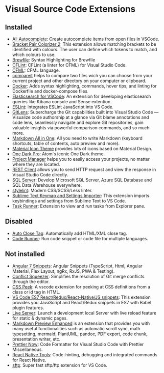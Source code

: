 # Visual Source Code Extensions

## Installed

- [All Autocomplete](https://github.com/atishay/vscode-allautocomplete): Create autocomplete items from open files in VSCode.
- [Bracket Pair Colorizer 2](https://github.com/CoenraadS/Bracket-Pair-Colorizer-2): This extension allows matching brackets to be identified with colours. The user can define which tokens to match, and which colours to use.
- [Brewfile](https://marketplace.visualstudio.com/items?itemName=sharat.vscode-brewfile): Syntax Highlighting for Brewfile
- [CFLint](https://github.com/KamasamaK/vscode-cflint): CFLint (a linter for CFML) for Visual Studio Code.
- [CFML](https://github.com/KamasamaK/vscode-cfml): CFML language.
- [compareit](https://github.com/in4margaret/compareit) helps to compare two files wich you can choose from your current project and other directory on your computer or clipboard.
- [Docker](https://github.com/microsoft/vscode-docker): Adds syntax highlighting, commands, hover tips, and linting for Dockerfile and docker-compose files.
- [Elasticsearch for VSCode](https://github.com/hsen-dev/vscode-elastic): An extension for developing elasticsearch queries like Kibana console and Sense extention.
- [ESLint](https://github.com/Microsoft/vscode-eslint): Integrates ESLint JavaScript into VS Code.
- [GitLens](https://github.com/eamodio/vscode-gitlens): Supercharge the Git capabilities built into Visual Studio Code — Visualize code authorship at a glance via Git blame annotations and code lens, seamlessly navigate and explore Git repositories, gain valuable insights via powerful comparison commands, and so much more.
- [Markdown All in One](https://github.com/yzhang-gh/vscode-markdown): All you need to write Markdown (keyboard shortcuts, table of contents, auto preview and more).
- [Material Icon Theme](https://github.com/PKief/vscode-material-icon-theme) provides lots of icons based on Material Design.
- [One Dark Pro](https://github.com/Binaryify/OneDark-Pro): Atom's iconic One Dark theme.
- [Project Manager](https://github.com/alefragnani/vscode-project-manager) helps you to easily access your projects, no matter where they are located.
- [REST Client](https://github.com/Huachao/vscode-restclient) allows you to send HTTP request and view the response in Visual Studio Code directly.
- [SQL Server](https://github.com/Microsoft/vscode-mssql): Develop Microsoft SQL Server, Azure SQL Database and SQL Data Warehouse everywhere.
- [stylelint](https://github.com/shinnn/vscode-stylelint): Modern CSS/SCSS/Less linter.
- [Sublime Text Keymap and Settings Importer](https://github.com/Microsoft/vscode-sublime-keybindings): This extension imports keybindings and settings from Sublime Text to VS Code.
- [Task Runner](https://github.com/sana-ajani/taskrunner-code): Extension to view and run tasks from Explorer pane.



## Disabled

- [Auto Close Tag](https://github.com/formulahendry/vscode-auto-close-tag): Automatically add HTML/XML close tag.
- [Code Runner](https://github.com/formulahendry/vscode-code-runner): Run code snippet or code file for multiple languages.



## Not installed

- [Angular 7 Snippets](https://github.com/BeastCode/VSCode-Angular-TypeScript-Snippets): Angular Snippets (TypeScript, Html, Angular Material, Flex Layout, ngRx, RxJS, PWA & Testing).
- [Conflict Squeezer](https://github.com/angelo-mollame/conflict-squeezer): Simplifies the resolution of Git merge conflicts through the editor.
- [CSS Peek](https://github.com/pranaygp/vscode-css-peek): A vscode extension for peeking at CSS definitions from a class or id tag in HTML.
- [VS Code ES7 React/Redux/React-Native/JS snippets](https://github.com/dsznajder/vscode-es7-javascript-react-snippets): This extension provides you JavaScript and React/Redux snippets in ES7 with Babel plugin features.
- [Live Server](https://github.com/ritwickdey/vscode-live-server): Launch a development local Server with live reload feature for static & dynamic pages.
- [Markdown Preview Enhanced](https://github.com/shd101wyy/vscode-markdown-preview-enhanced) is an extension that provides you with many useful functionalities such as automatic scroll sync, math typesetting, mermaid, PlantUML, pandoc, PDF export, code chunk, presentation writer, etc.
- [Prettier Now](https://github.com/remimarsal/prettier-now-vscode): Code Formatter for Visual Studio Code with Prettier Miscellaneous.
- [React Native Tools](https://github.com/Microsoft/vscode-react-native): Code-hinting, debugging and integrated commands for React Native.
- [sftp](https://github.com/liximomo/vscode-sftp): Super fast sftp/ftp extension for VS Code.